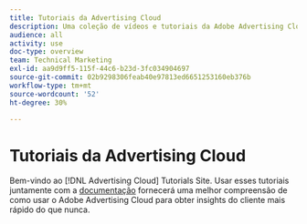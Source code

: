 ```yaml
---
title: Tutoriais da Advertising Cloud
description: Uma coleção de vídeos e tutoriais da Adobe Advertising Cloud.
audience: all
activity: use
doc-type: overview
team: Technical Marketing
exl-id: aa9d9ff5-115f-44c6-b23d-3fc034904697
source-git-commit: 02b9298306feab40e97813ed6651253160eb376b
workflow-type: tm+mt
source-wordcount: '52'
ht-degree: 30%

---
```


# Tutoriais da Advertising Cloud

Bem-vindo ao [!DNL Advertising Cloud] Tutorials Site. Usar esses tutoriais juntamente com a [documentação](https://helpx.adobe.com/support/advertising-cloud.html) fornecerá uma melhor compreensão de como usar o Adobe Advertising Cloud para obter insights do cliente mais rápido do que nunca.

<!--
See other -learn tutorials landing pages to get ideas for additional content
-->
